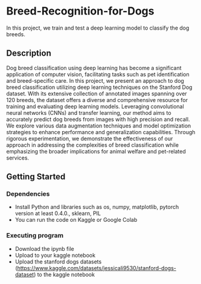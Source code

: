 # Breed-Recognition-for-Dogs

In this project, we train and test a deep learning model to classify the dog breeds.

## Description

Dog breed classification using deep learning has become a significant application of computer vision, facilitating tasks such as pet identification and breed-specific care. In this project, we present an approach to dog breed classification utilizing deep learning techniques on the Stanford Dog dataset. With its extensive collection of annotated images spanning over 120 breeds, the dataset offers a diverse and comprehensive resource for training and evaluating deep learning models. Leveraging convolutional neural networks (CNNs) and transfer learning, our method aims to accurately predict dog breeds from images with high precision and recall. We explore various data augmentation techniques and model optimization strategies to enhance performance and generalization capabilities. Through rigorous experimentation, we demonstrate the effectiveness of our approach in addressing the complexities of breed classification while emphasizing the broader implications for animal welfare and pet-related services.

## Getting Started

### Dependencies

* Install Python and libraries such as os, numpy, matplotlib, pytorch version at least 0.4.0., sklearn, PIL
* You can run the code on Kaggle or Google Colab


### Executing program

* Download the ipynb file
* Upload to your kaggle notebook
* Upload the stanford dogs datasets (https://www.kaggle.com/datasets/jessicali9530/stanford-dogs-dataset) to the kaggle notebook
